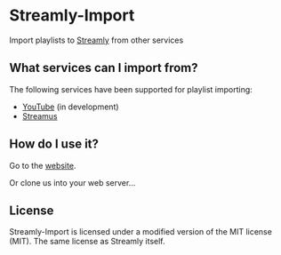 # Streamly-Import
Import playlists to [Streamly](https://github.com/LNFWebsite/Streamly) from other services

## What services can I import from?

The following services have been supported for playlist importing:

- [YouTube](https://www.youtube.com/) (in development)
- [Streamus](https://streamus.com/)

## How do I use it?

Go to the [website](https://lnfwebsite.github.io/Streamly-Import/).

Or clone us into your web server...

## License

Streamly-Import is licensed under a modified version of the MIT license (MIT). The same license as Streamly itself.
